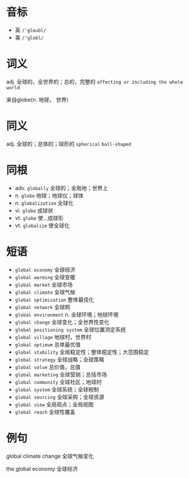 # 音标

- 英 `/'gləubl/`
- 美 `/'ɡlobl/`

# 词义

adj. 全球的，全世界的；总的，完整的
`affecting or including the whole world`



来自globe(n. 地球， 世界)

# 同义

adj. 全球的；总体的；球形的
`spherical` `ball-shaped`

# 同根

- adv. `globally` 全球的；全局地；世界上
- n. `globe` 地球；地球仪；球体
- n. `globalization` 全球化
- vi. `globe` 成球状
- vt. `globe` 使…成球形
- vt. `globalize` 使全球化

# 短语

- `global economy` 全球经济
- `global warming` 全球变暖
- `global market` 全球市场
- `global climate` 全球气候
- `global optimization` 整体最佳化
- `global network` 全球网
- `global environment` n. 全球环境；地球环境
- `global change` 全球变化；全世界性变化
- `global positioning system` 全球位置测定系统
- `global village` 地球村，世界村
- `global optimum` 总体最优值
- `global stability` 全局稳定性；整体稳定性；大范围稳定
- `global strategy` 全球战略；全球策略
- `global value` 总价值，总值
- `global marketing` 全球营销；总括市场
- `global community` 全球社区；地球村
- `global system` 全球系统；全球税制
- `global sourcing` 全球采购；全球资源
- `global view` 全局观点；全局视图
- `global reach` 全球性覆盖

# 例句

global climate change
全球气候变化

the global economy
全球经济



